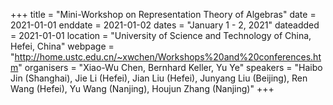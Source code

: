 +++
title = "Mini-Workshop on Representation Theory of Algebras"
date = 2021-01-01
enddate = 2021-01-02
dates = "January 1 - 2, 2021"
dateadded = 2021-01-01
location = "University of Science and Technology of China, Hefei, China"
webpage = "http://home.ustc.edu.cn/~xwchen/Workshops%20and%20conferences.htm"
organisers = "Xiao-Wu Chen, Bernhard Keller, Yu Ye"
speakers = "Haibo Jin (Shanghai), Jie Li (Hefei), Jian Liu (Hefei), Junyang Liu (Beijing), Ren Wang (Hefei), Yu Wang (Nanjing), Houjun Zhang (Nanjing)"
+++
